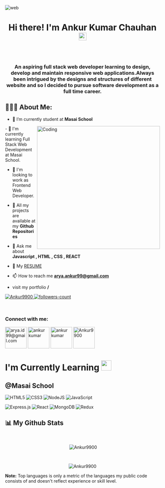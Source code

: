 <img  alt="web" src="https://www.wingstechsolutions.com/wp-content/uploads/2022/03/full-stack-development.gif"  />

<!----------------------------------- Heading Section ------------------------------------>
<h1 align="center">Hi there! I'm Ankur Kumar Chauhan <img src="https://media.giphy.com/media/hvRJCLFzcasrR4ia7z/giphy.gif" width="25px"> </h1>
 <br>
  <br>
<h3 align="center">An aspiring full stack web developer learning to design, develop and maintain responsive web applications.Always been intrigued by the
designs and structures of different website and so I decided to pursue software development as a full time career.</h3>



<!----------------------------------- About Section ------------------------------------>
## 👨🏻‍💻 About Me:
- 🔭 I’m currently student at **Masai School**
<img align="right"  alt="Coding" width="400" src="https://i0.wp.com/lesthermairena.com/wp-content/uploads/2018/07/SVG.gif?resize=640%2C393&ssl=1">
- 👯 I'm currently learning Full Stack Web Development at Masai School.

- 🤝 I'm looking to work as Frontend Web Developer.
- 🔭 All my projects are available at my **Github Repositories**

- 💬 Ask me about **Javascript , HTML , CSS , REACT**
- 📜 My <a href="https://drive.google.com/file/d/1Q4NTQmMjA8PV_fy66uMASk4AE_Ide62X/view?usp=sharing" target="blank">RESUME </a>
- 📫 How to reach me **arya.ankur99@gmail.com**
- visit my portfolio **/**

<!----------------------------------- Profile View Section ------------------------------------>

<p align="left">
    <a href="https://github.com/Ankur9900">
        <img src="https://komarev.com/ghpvc/?username=Ankur9900&label=Profile%20views&color=0e75b6&style=flat" alt="Ankur9900" />
    </a>
    <a href="https://github.com/Ankur9900?tab=followers">
        <img src="https://img.shields.io/github/followers/Ankur9900?label=Followers&style=social" alt="followers-count">
    </a>
</p>
<br>

<!----------------------------------- Connect View Section ------------------------------------>

<h3 align="left">Connect with me:</h3>
<p align="left">
<a href="https://twitter.com/AeyaArya" target="blank"><img align="center" src="https://th.bing.com/th/id/R.4d3f28637583b408e5e200a35ebf8c2e?rik=RzS6tgUxEFMwYA&riu=http%3a%2f%2fgifimage.net%2fwp-content%2fuploads%2f2017%2f07%2fdownload-twitter-gif-12.gif&ehk=e9ovYx2NF99DPcNh4fZc%2bTcmVvB8Min1JoJMfqVyN8Y%3d&risl=&pid=ImgRaw&r=0" alt="arya.id99@gmail.com" height="70" width="70" /></a>
<a href="https://www.linkedin.com/in/ankur-kumar-chauhan-6793601a4/" target="blank"><img align="center" src="https://4.bp.blogspot.com/-_QBbT1wHDAw/WqjKeUXZl1I/AAAAAAAAVVs/ipPUelo6r6gM9ar_1itgcx5K5T0wJ3i4gCLcBGAs/s1600/source.gif" alt="ankur kumar" height="70" width="70" /></a>
<a href="https://www.facebook.com/ankurkumar.chauhan.5" target="blank"><img align="center" src="https://postcron.com/en/blog/wp-content/uploads/2017/10/Facebook-Gifs.gif" alt="ankur kumar" height="70" width="70" /></a>
<a href="https://www.instagram.com/chauhanankurkumar/" target="blank"><img align="center" src="https://media.giphy.com/media/QWpK88H1g9PtmtQly1/giphy.gif" alt="Ankur9900" height="70" width="70" /></a>
</p>
<!------------------------------------------------------------------------------------------------------------------------------------->


# I'm Currently Learning <img src="https://camo.githubusercontent.com/beb64ff21c883e318e4f5db5231c2ba4175705bea1c9249e82a41ab375db4f75/68747470733a2f2f6d65646961322e67697068792e636f6d2f6d656469612f51737347456d706b79454f684243623765312f67697068792e6769663f6369643d656366303565343761306e336769316266716e74716d6f62386739616964316f796a327772336473336d67373030626c267269643d67697068792e676966" width="33"/>

## @Masai School

![HTML5](https://img.shields.io/badge/html5-%23E34F26.svg?style=for-the-badge&logo=html5&logoColor=white) ![CSS3](https://img.shields.io/badge/css3-%231572B6.svg?style=for-the-badge&logo=css3&logoColor=white) ![NodeJS](https://img.shields.io/badge/node.js-6DA55F?style=for-the-badge&logo=node.js&logoColor=white) ![JavaScript](https://img.shields.io/badge/javascript-%23323330.svg?style=for-the-badge&logo=javascript&logoColor=%23F7DF1E)

![Express.js](https://img.shields.io/badge/express.js-%23404d59.svg?style=for-the-badge&logo=express&logoColor=%2361DAFB) ![React](https://img.shields.io/badge/react-%2320232a.svg?style=for-the-badge&logo=react&logoColor=%2361DAFB) ![MongoDB](https://img.shields.io/badge/MongoDB-%234ea94b.svg?style=for-the-badge&logo=mongodb&logoColor=white) ![Redux](https://img.shields.io/badge/redux-%23593d88.svg?style=for-the-badge&logo=redux&logoColor=white) 

<!------------------------------------------------------------------------------------------------------------------------------------------->

## 📊 My Github Stats

  <br/>
  <p align="center">&nbsp;<img align="center" src="https://github-readme-stats.vercel.app/api?username=Ankur9900&show_icons=true&locale=en&theme=highcontrast" alt="Ankur9900" /></p>
<br>

<p align="center"><img align="center" src="https://github-readme-streak-stats.herokuapp.com/?user=Ankur9900&&theme=highcontrast" alt="Ankur9900" /></p>
  <b>Note:</b> Top languages is only a metric of the languages my public code consists of and doesn't reflect experience or skill level.


<br/>
<br/>
<!-- <img alt="Ankur Kumar Chauhan's Activity Graph" src="https://activity-graph.herokuapp.com/graph?username=Ankur9900&bg_color=0D1117&color=5BCDEC&line=5BCDEC&point=FFFFFF&hide_border=true" /> -->

<br/>
<br/>
